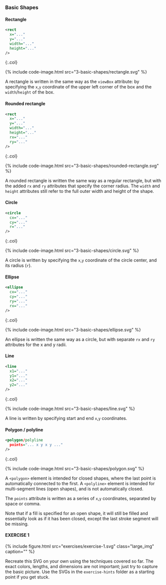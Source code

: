 ---
---

### Basic Shapes



#### Rectangle

```xml
<rect
  x="..."
  y="..."
  width="..."
  height="..."
/>
```
{:.col}

{% include code-image.html src="3-basic-shapes/rectangle.svg" %}

A rectangle is written in the same way as the `viewBox` attribute: by specifying the `x`,`y` coordinate of the upper left corner of the box and the `width`/`height` of the box.



#### Rounded rectangle

```xml
<rect
  x="..."
  y="..."
  width="..."
  height="..."
  rx="..."
  ry="..."
/>
```
{:.col}

{% include code-image.html src="3-basic-shapes/rounded-rectangle.svg" %}

A rounded rectangle is written the same way as a regular rectangle, but with the added `rx` and `ry` attributes that specify the corner radius.
The `width` and `height` attributes still refer to the full outer width and height of the shape.



#### Circle

```xml
<circle
  cx="..."
  cy="..."
  r="..."
/>
```
{:.col}

{% include code-image.html src="3-basic-shapes/circle.svg" %}

A circle is written by specifying the `x`,`y` coordinate of the circle center, and its radius (`r`).



#### Ellipse

```xml
<ellipse
  cx="..."
  cy="..."
  ry="..."
  rx="..."
/>
```
{:.col}

{% include code-image.html src="3-basic-shapes/ellipse.svg" %}

An ellipse is written the same way as a circle, but with separate `rx` and `ry` attributes for the x and y radii.



#### Line

```xml
<line
  x1="..."
  y1="..."
  x2="..."
  y2="..."
/>
```
{:.col}

{% include code-image.html src="3-basic-shapes/line.svg" %}

A line is written by specifying start and end `x`,`y` coordinates.



#### Polygon / polyline

```xml
<polygon/polyline
  points="... x y x y ..."
/>
```
{:.col}

{% include code-image.html src="3-basic-shapes/polygon.svg" %}

A `<polygon>` element is intended for closed shapes, where the last point is automatically connected to the first.
A `<polyline>` element is intended for multi-segment lines (open shapes), and is not automatically closed.

The `points` attribute is written as a series of `x`,`y` coordinates, separated by space or comma.

Note that if a fill is specified for an open shape, it will still be filled and essentially look as if it has been closed, except the last stroke segment will be missing.



#### EXERCISE 1

{% include figure.html src="exercises/exercise-1.svg" class="large_img" caption="" %}

Recreate this SVG on your own using the techniques covered so far.
The exact colors, lengths, and dimensions are not important; just try to capture the basic picture.
Use the SVGs in the `exercise-hints` folder as a starting point if you get stuck.